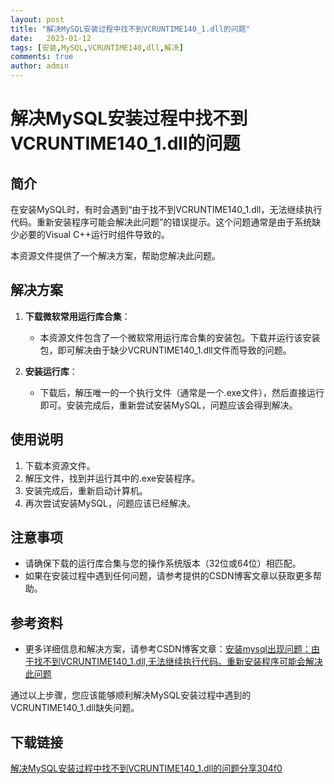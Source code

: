 ```yaml
---
layout: post
title: "解决MySQL安装过程中找不到VCRUNTIME140_1.dll的问题"
date:   2023-01-12
tags: [安装,MySQL,VCRUNTIME140,dll,解决]
comments: true
author: admin
---
```

# 解决MySQL安装过程中找不到VCRUNTIME140_1.dll的问题

## 简介
在安装MySQL时，有时会遇到“由于找不到VCRUNTIME140_1.dll，无法继续执行代码。重新安装程序可能会解决此问题”的错误提示。这个问题通常是由于系统缺少必要的Visual C++运行时组件导致的。

本资源文件提供了一个解决方案，帮助您解决此问题。

## 解决方案
1. **下载微软常用运行库合集**：
   - 本资源文件包含了一个微软常用运行库合集的安装包。下载并运行该安装包，即可解决由于缺少VCRUNTIME140_1.dll文件而导致的问题。

2. **安装运行库**：
   - 下载后，解压唯一的一个执行文件（通常是一个.exe文件），然后直接运行即可。安装完成后，重新尝试安装MySQL，问题应该会得到解决。

## 使用说明
1. 下载本资源文件。
2. 解压文件，找到并运行其中的.exe安装程序。
3. 安装完成后，重新启动计算机。
4. 再次尝试安装MySQL，问题应该已经解决。

## 注意事项
- 请确保下载的运行库合集与您的操作系统版本（32位或64位）相匹配。
- 如果在安装过程中遇到任何问题，请参考提供的CSDN博客文章以获取更多帮助。

## 参考资料
- 更多详细信息和解决方案，请参考CSDN博客文章：[安装mysql出现问题：由于找不到VCRUNTIME140_1.dll,无法继续执行代码。重新安装程序可能会解决此问题](https://blog.csdn.net/jackercsdn/article/details/104425585)

通过以上步骤，您应该能够顺利解决MySQL安装过程中遇到的VCRUNTIME140_1.dll缺失问题。

## 下载链接

[解决MySQL安装过程中找不到VCRUNTIME140_1.dll的问题分享304f0](https://pan.quark.cn/s/07c861fe9a7e)